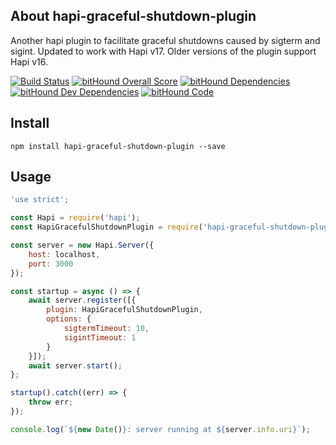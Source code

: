 
## About hapi-graceful-shutdown-plugin

Another hapi plugin to facilitate graceful shutdowns caused by sigterm and sigint.  Updated to work with Hapi v17.  Older versions of the plugin support Hapi v16.

[![Build Status](https://travis-ci.org/visualjeff/hapi-graceful-shutdown-plugin.png)](https://travis-ci.org/visualjeff/hapi-graceful-shutdown-plugin)
[![bitHound Overall Score](https://www.bithound.io/github/visualjeff/hapi-graceful-shutdown-plugin/badges/score.svg)](https://www.bithound.io/github/visualjeff/hapi-graceful-shutdown-plugin)
[![bitHound Dependencies](https://www.bithound.io/github/visualjeff/hapi-graceful-shutdown-plugin/badges/dependencies.svg)](https://www.bithound.io/github/visualjeff/hapi-graceful-shutdown-plugin/master/dependencies/npm)
[![bitHound Dev Dependencies](https://www.bithound.io/github/visualjeff/hapi-graceful-shutdown-plugin/badges/devDependencies.svg)](https://www.bithound.io/github/visualjeff/hapi-graceful-shutdown-plugin/master/dependencies/npm)
[![bitHound Code](https://www.bithound.io/github/visualjeff/hapi-graceful-shutdown-plugin/badges/code.svg)](https://www.bithound.io/github/visualjeff/hapi-graceful-shutdown-plugin)

## Install
```
npm install hapi-graceful-shutdown-plugin --save
```


## Usage

```js
'use strict';

const Hapi = require('hapi');
const HapiGracefulShutdownPlugin = require('hapi-graceful-shutdown-plugin');

const server = new Hapi.Server({
    host: localhost,
    port: 3000
});

const startup = async () => {
    await server.register([{
        plugin: HapiGracefulShutdownPlugin,
        options: {
            sigtermTimeout: 10,
            sigintTimeout: 1
        }
    }]);
    await server.start();
};

startup().catch((err) => {
    throw err;
});

console.log(`${new Date()}: server running at ${server.info.uri}`);
```
